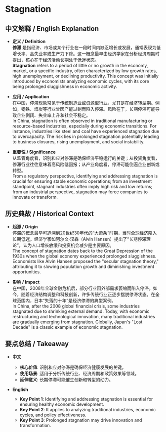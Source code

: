# Stagnation

## 中文解释 / English Explanation

* **定义 / Definition**  
  **停滞** 是指经济、市场或某个行业在一段时间内缺乏增长或发展，通常表现为低增长率、高失业率或生产力下降。这一概念最早由经济学家在分析经济周期时提出，核心在于经济活动长期处于低迷状态。  
  **Stagnation** refers to a period of little or no growth in the economy, market, or a specific industry, often characterized by low growth rates, high unemployment, or declining productivity. This concept was initially introduced by economists analyzing economic cycles, with its core being prolonged sluggishness in economic activity.

* **应用 / Application**  
  在中国，停滞现象常见于传统制造业或资源型行业，尤其是在经济转型期。例如，钢铁、煤炭等行业曾因产能过剩而陷入停滞。风险在于，长期停滞可能导致企业倒闭、失业率上升和社会不稳定。  
  In China, stagnation is often observed in traditional manufacturing or resource-based industries, especially during economic transitions. For instance, industries like steel and coal have experienced stagnation due to overcapacity. The risk lies in prolonged stagnation potentially leading to business closures, rising unemployment, and social instability.

* **重要性 / Significance**  
  从监管角度看，识别和应对停滞是确保经济平稳运行的关键；从投资角度看，停滞行业往往意味着高风险低回报；从产业角度看，停滞可能倒逼企业创新或转型。  
  From a regulatory perspective, identifying and addressing stagnation is crucial for ensuring stable economic operations; from an investment standpoint, stagnant industries often imply high risk and low returns; from an industrial perspective, stagnation may force companies to innovate or transform.

## 历史典故 / Historical Context

* **起源 / Origin**  
  停滞的概念最早可追溯到20世纪30年代的“大萧条”时期，当时全球经济陷入长期低迷。经济学家如阿尔文·汉森（Alvin Hansen）提出了“长期停滞理论”，认为人口增长放缓和投资机会减少是主要原因。  
  The concept of stagnation dates back to the Great Depression of the 1930s when the global economy experienced prolonged sluggishness. Economists like Alvin Hansen proposed the "secular stagnation theory," attributing it to slowing population growth and diminishing investment opportunities.

* **影响 / Impact**  
  在中国，2008年全球金融危机后，部分行业因外部需求萎缩而陷入停滞。如今，随着经济结构调整和科技创新，许多传统行业正逐步摆脱停滞状态。在全球范围内，日本“失落的十年”是经济停滞的典型案例。  
  In China, after the 2008 global financial crisis, some industries stagnated due to shrinking external demand. Today, with economic restructuring and technological innovation, many traditional industries are gradually emerging from stagnation. Globally, Japan's "Lost Decade" is a classic example of economic stagnation.

## 要点总结 / Takeaway

* **中文**  
  - **核心价值**: 识别和应对停滞是确保经济健康发展的关键。  
  - **使用场景**: 适用于分析传统行业、经济周期和政策效果等领域。  
  - **延伸意义**: 长期停滞可能催生创新和转型的动力。

* **English**  
  - **Key Point 1**: Identifying and addressing stagnation is essential for ensuring healthy economic development.  
  - **Key Point 2**: It applies to analyzing traditional industries, economic cycles, and policy effectiveness.  
  - **Key Point 3**: Prolonged stagnation may drive innovation and transformation.